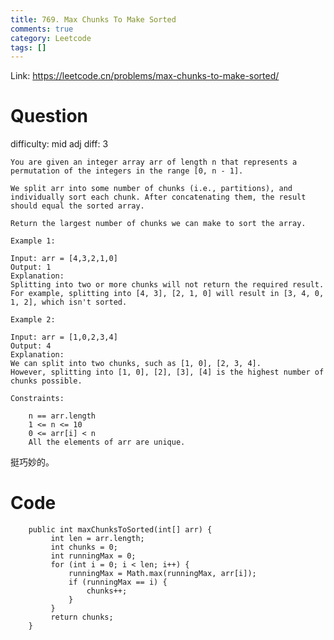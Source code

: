 ```yaml
---
title: 769. Max Chunks To Make Sorted
comments: true
category: Leetcode
tags: []
---
```


Link: https://leetcode.cn/problems/max-chunks-to-make-sorted/

# Question

difficulty: mid
adj diff: 3

    You are given an integer array arr of length n that represents a permutation of the integers in the range [0, n - 1].

    We split arr into some number of chunks (i.e., partitions), and individually sort each chunk. After concatenating them, the result should equal the sorted array.

    Return the largest number of chunks we can make to sort the array.

    Example 1:

    Input: arr = [4,3,2,1,0]
    Output: 1
    Explanation:
    Splitting into two or more chunks will not return the required result.
    For example, splitting into [4, 3], [2, 1, 0] will result in [3, 4, 0, 1, 2], which isn't sorted.

    Example 2:

    Input: arr = [1,0,2,3,4]
    Output: 4
    Explanation:
    We can split into two chunks, such as [1, 0], [2, 3, 4].
    However, splitting into [1, 0], [2], [3], [4] is the highest number of chunks possible.

    Constraints:

    	n == arr.length
    	1 <= n <= 10
    	0 <= arr[i] < n
    	All the elements of arr are unique.

挺巧妙的。

# Code

```
    public int maxChunksToSorted(int[] arr) {
         int len = arr.length;
         int chunks = 0;
         int runningMax = 0;
         for (int i = 0; i < len; i++) {
             runningMax = Math.max(runningMax, arr[i]);
             if (runningMax == i) {
                 chunks++;
             }
         }
         return chunks;
    }
```
